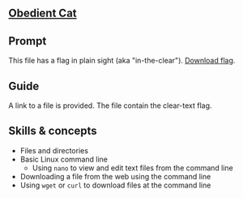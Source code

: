 ## [Obedient Cat](https://play.picoctf.org/practice/challenge/147)

## Prompt

This file has a flag in plain sight (aka "in-the-clear"). [Download flag](flag).

## Guide

A link to a file is provided. The file contain the clear-text flag.

## Skills & concepts
- Files and directories
- Basic Linux command line
  - Using `nano` to view and edit text files from the command line
- Downloading a file from the web using the command line
- Using `wget` or `curl` to download files at the command line
